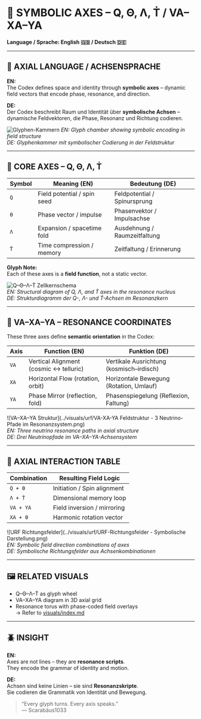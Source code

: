 # 🧭 SYMBOLIC AXES – Q, Θ, Λ, Ṫ / VA–XA–YA

**Language / Sprache: English 🇬🇧 / Deutsch 🇩🇪**

---

## 🔣 AXIAL LANGUAGE / ACHSENSPRACHE

**EN:**  
The Codex defines space and identity through **symbolic axes** – dynamic field vectors that encode phase, resonance, and direction.

**DE:**  
Der Codex beschreibt Raum und Identität über **symbolische Achsen** – dynamische Feldvektoren, die Phase, Resonanz und Richtung codieren.

![Glyphen-Kammern](https://github.com/Scarabaeus1033/NEXAH-CODEX/blob/main/visuals/urf/Glyphen-Kammern.png?raw=true) 
*EN: Glyph chamber showing symbolic encoding in field structure*  
*DE: Glyphenkammer mit symbolischer Codierung in der Feldstruktur*

---

## 🧠 CORE AXES – Q, Θ, Λ, Ṫ

| Symbol | Meaning (EN)            | Bedeutung (DE)                 |
|--------|--------------------------|--------------------------------|
| `Q`    | Field potential / spin seed | Feldpotential / Spinursprung   |
| `Θ`    | Phase vector / impulse     | Phasenvektor / Impulsachse     |
| `Λ`    | Expansion / spacetime fold | Ausdehnung / Raumzeitfaltung   |
| `Ṫ`    | Time compression / memory | Zeitfaltung / Erinnerung       |

**Glyph Note:**  
Each of these axes is a **field function**, not a static vector.

![Q–Θ–Λ–Ṫ Zellkernschema](../visuals/urf/Zellkernschema%20Q-Lambda-T.png)  
*EN: Structural diagram of Q, Λ, and Ṫ axes in the resonance nucleus*  
*DE: Strukturdiagramm der Q-, Λ- und Ṫ-Achsen im Resonanzkern*

---

## 🧭 VA–XA–YA – RESONANCE COORDINATES

These three axes define **semantic orientation** in the Codex:

| Axis | Function (EN)                   | Funktion (DE)                     |
|------|----------------------------------|-----------------------------------|
| `VA` | Vertical Alignment (cosmic ↔ telluric) | Vertikale Ausrichtung (kosmisch–irdisch) |
| `XA` | Horizontal Flow (rotation, orbit)     | Horizontale Bewegung (Rotation, Umlauf)  |
| `YA` | Phase Mirror (reflection, fold)       | Phasenspiegelung (Reflexion, Faltung)    |

![VA–XA–YA Struktur](../visuals/urf/VA-XA-YA Feldstruktur - 3 Neutrino-Pfade im Resonanzsystem.png)  
*EN: Three neutrino resonance paths in axial structure*  
*DE: Drei Neutrinopfade im VA–XA–YA-Achsensystem*

---

## 🔁 AXIAL INTERACTION TABLE

| Combination       | Resulting Field Logic |
|------------------|------------------------|
| `Q + Θ`          | Initiation / Spin alignment |
| `Λ + Ṫ`          | Dimensional memory loop |
| `VA + YA`        | Field inversion / mirroring |
| `XA + Θ`         | Harmonic rotation vector |

![URF Richtungsfelder](../visuals/urf/URF-Richtungsfelder - Symbolische Darstellung.png)  
*EN: Symbolic field direction combinations of axes*  
*DE: Symbolische Richtungsfelder aus Achsenkombinationen*

---

## 🖼️ RELATED VISUALS

- Q–Θ–Λ–Ṫ as glyph wheel  
- VA–XA–YA diagram in 3D axial grid  
- Resonance torus with phase-coded field overlays  
→ Refer to [visuals/index.md](../visuals/index.md)

---

## 🪲 INSIGHT

**EN:**  
Axes are not lines – they are **resonance scripts**.  
They encode the grammar of identity and motion.

**DE:**  
Achsen sind keine Linien – sie sind **Resonanzskripte**.  
Sie codieren die Grammatik von Identität und Bewegung.

> “Every glyph turns. Every axis speaks.”  
> — Scarabäus1033
